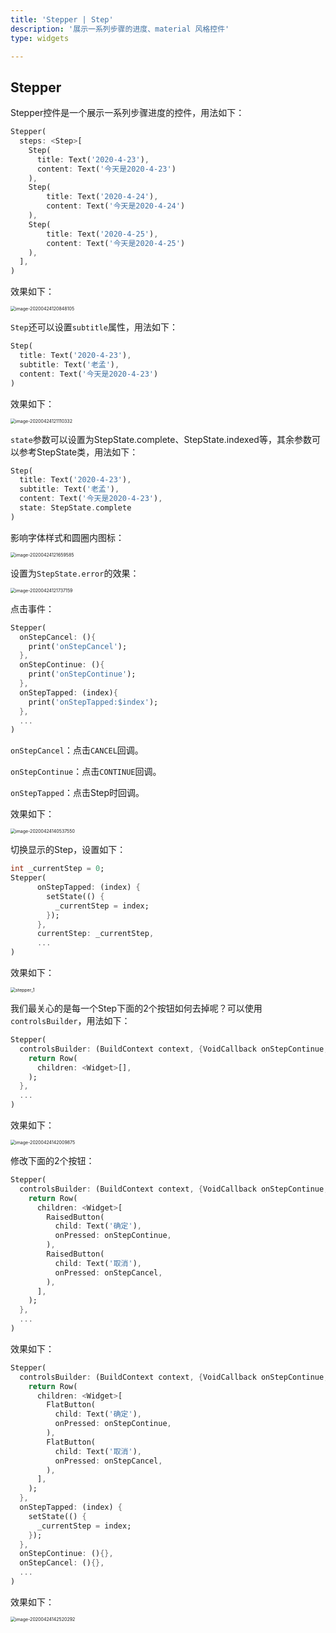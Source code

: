 ```yaml
---
title: 'Stepper | Step'
description: '展示一系列步骤的进度、material 风格控件'
type: widgets

---
```




## Stepper

Stepper控件是一个展示一系列步骤进度的控件，用法如下：

```dart
Stepper(
  steps: <Step>[
    Step(
      title: Text('2020-4-23'),
      content: Text('今天是2020-4-23')
    ),
    Step(
        title: Text('2020-4-24'),
        content: Text('今天是2020-4-24')
    ),
    Step(
        title: Text('2020-4-25'),
        content: Text('今天是2020-4-25')
    ),
  ],
)
```

效果如下：

<img src="http://img.laomengit.com/image-20200424120848105.png" alt="image-20200424120848105" style="zoom:50%;" />

`Step`还可以设置`subtitle`属性，用法如下：

```dart
Step(
  title: Text('2020-4-23'),
  subtitle: Text('老孟'),
  content: Text('今天是2020-4-23')
)
```

效果如下：

<img src="http://img.laomengit.com/image-20200424121110332.png" alt="image-20200424121110332" style="zoom:50%;" />

`state`参数可以设置为StepState.complete、StepState.indexed等，其余参数可以参考StepState类，用法如下：

```dart
Step(
  title: Text('2020-4-23'),
  subtitle: Text('老孟'),
  content: Text('今天是2020-4-23'),
  state: StepState.complete
)
```

影响字体样式和圆圈内图标：

<img src="http://img.laomengit.com/image-20200424121659585.png" alt="image-20200424121659585" style="zoom:50%;" />

设置为`StepState.error`的效果：

<img src="http://img.laomengit.com/image-20200424121737159.png" alt="image-20200424121737159" style="zoom:50%;" />

点击事件：

```dart
Stepper(
  onStepCancel: (){
    print('onStepCancel');
  },
  onStepContinue: (){
    print('onStepContinue');
  },
  onStepTapped: (index){
    print('onStepTapped:$index');
  },
  ...
)
```

`onStepCancel`：点击`CANCEL`回调。

`onStepContinue`：点击`CONTINUE`回调。

`onStepTapped`：点击Step时回调。

效果如下：

<img src="http://img.laomengit.com/image-20200424140537550.png" alt="image-20200424140537550" style="zoom:50%;" />

切换显示的Step，设置如下：

```dart
int _currentStep = 0;
Stepper(
      onStepTapped: (index) {
        setState(() {
          _currentStep = index;
        });
      },
      currentStep: _currentStep,
      ...
)
```

效果如下：

<img src="http://img.laomengit.com/stepper_1.gif" alt="stepper_1" style="zoom:50%;" />

我们最关心的是每一个Step下面的2个按钮如何去掉呢？可以使用`controlsBuilder`，用法如下：

```dart
Stepper(
  controlsBuilder: (BuildContext context, {VoidCallback onStepContinue, VoidCallback onStepCancel}){
    return Row(
      children: <Widget>[],
    );
  },
  ...
)
```

效果如下：

<img src="http://img.laomengit.com/image-20200424142009875.png" alt="image-20200424142009875" style="zoom:50%;" />

修改下面的2个按钮：

```dart
Stepper(
  controlsBuilder: (BuildContext context, {VoidCallback onStepContinue, VoidCallback onStepCancel}){
    return Row(
      children: <Widget>[
        RaisedButton(
          child: Text('确定'),
          onPressed: onStepContinue,
        ),
        RaisedButton(
          child: Text('取消'),
          onPressed: onStepCancel,
        ),
      ],
    );
  },
  ...
)
```

效果如下：

```dart
Stepper(
  controlsBuilder: (BuildContext context, {VoidCallback onStepContinue, VoidCallback onStepCancel}){
    return Row(
      children: <Widget>[
        FlatButton(
          child: Text('确定'),
          onPressed: onStepContinue,
        ),
        FlatButton(
          child: Text('取消'),
          onPressed: onStepCancel,
        ),
      ],
    );
  },
  onStepTapped: (index) {
    setState(() {
      _currentStep = index;
    });
  },
  onStepContinue: (){},
  onStepCancel: (){},
  ...
)
```

效果如下：

<img src="http://img.laomengit.com/image-20200424142520292.png" alt="image-20200424142520292" style="zoom:50%;" />

